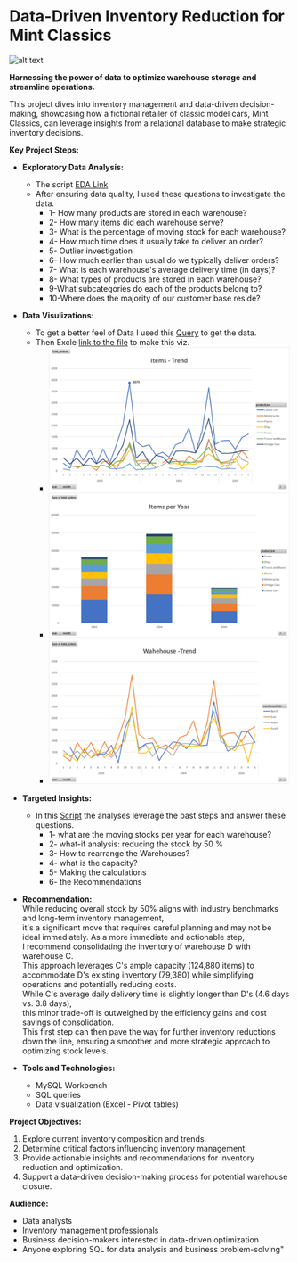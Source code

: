 # Data-Driven Inventory Reduction for Mint Classics
![alt text]([cover](https://github.com/elsayedg/Data-Driven-Inventory-Reduction-for-Mint-Classics/blob/main/img/enventory%20analysisi.jpg))

**Harnessing the power of data to optimize warehouse storage and streamline operations.**

This project dives into inventory management and data-driven decision-making, showcasing how a fictional retailer of classic model cars, Mint Classics, can leverage insights from a relational database to make strategic inventory decisions.

**Key Project Steps:**

- **Exploratory Data Analysis:** 
  - The script [EDA Link](https://github.com/elsayedg/Data-Driven-Inventory-Reduction-for-Mint-Classics/blob/main/EDA_Script.sql)
  - After ensuring data quality, I used these questions to investigate the data.
    - 1- How many products are stored in each warehouse?
    - 2- How many items did each warehouse serve?
    - 3- What is the percentage of moving stock for each warehouse?
    - 4- How much time does it usually take to deliver an order?
    - 5- Outlier investigation
    - 6- How much earlier than usual do we typically deliver orders?
    - 7- What is each warehouse's average delivery time (in days)?
    - 8- What types of products are stored in each warehouse?
    - 9-What subcategories do each of the products belong to?
    - 10-Where does the majority of our customer base reside?

- **Data Visulizations:**
  - To get a better feel of Data I used this [Query](https://github.com/elsayedg/Data-Driven-Inventory-Reduction-for-Mint-Classics/blob/main/Trend%20Data%20Script.sql) to get the data.
  - Then Excle [link to the file](https://github.com/elsayedg/Data-Driven-Inventory-Reduction-for-Mint-Classics/blob/main/Source/Trend.xlsx) to make this viz.
    - ![alt text](https://github.com/elsayedg/Data-Driven-Inventory-Reduction-for-Mint-Classics/blob/main/img/1-%20items_trend.png)
    - ![alt text](https://github.com/elsayedg/Data-Driven-Inventory-Reduction-for-Mint-Classics/blob/main/img/2-%20Items_per_year.png)
    - ![alt text](https://github.com/elsayedg/Data-Driven-Inventory-Reduction-for-Mint-Classics/blob/main/img/3-%20Warehouse_trend.png)

- **Targeted Insights:**
  - In this [Script](https://github.com/elsayedg/Data-Driven-Inventory-Reduction-for-Mint-Classics/blob/main/Analysis_Script.sql) the analyses leverage the past steps and answer these questions.
    - 1- what are the moving stocks per year for each warehouse?
    - 2- what-if analysis: reducing the stock by 50 %
    - 3- How to rearrange the Warehouses?
    - 4- what is the capacity?
    - 5- Making the calculations
    - 6- the Recommendations 

- **Recommendation:** <br>
    While reducing overall stock by 50% aligns with industry benchmarks and long-term inventory management, <br>
    it's a significant move that requires careful planning and may not be ideal immediately. 
    As a more immediate and actionable step,<br> I recommend consolidating the inventory of warehouse D with warehouse C. 
   <br> This approach leverages C's ample capacity (124,880 items) to accommodate D's existing inventory (79,380) 
    while simplifying operations and potentially reducing costs. <br>
    While C's average daily delivery time is slightly longer than D's (4.6 days vs. 3.8 days), <br>
    this minor trade-off is outweighed by the efficiency gains and cost savings of consolidation. <br>
    This first step can then pave the way for further inventory reductions down the line, 
    ensuring a smoother and more strategic approach to optimizing stock levels.

- **Tools and Technologies:**
  - MySQL Workbench
  - SQL queries
  - Data visualization (Excel - Pivot tables)

**Project Objectives:**

1. Explore current inventory composition and trends.
2. Determine critical factors influencing inventory management.
3. Provide actionable insights and recommendations for inventory reduction and optimization.
4. Support a data-driven decision-making process for potential warehouse closure.

**Audience:**

- Data analysts
- Inventory management professionals
- Business decision-makers interested in data-driven optimization
- Anyone exploring SQL for data analysis and business problem-solving"
